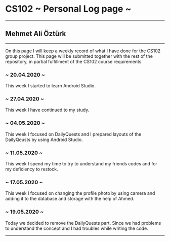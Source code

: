 CS102 \~ Personal Log page \~
=============================

* * * * *

Mehmet Ali Öztürk
-----------------

* * * * *

On this page I will keep a weekly record of what I have done for the
CS102 group project. This page will be submitted together with the rest
of the repository, in partial fulfillment of the CS102 course
requirements.

### \~ 20.04.2020 \~

This week I started to learn Android Studio.

### \~ 27.04.2020 \~

This week I have continued to my study.

### \~ 04.05.2020 \~

This week I focused on DailyQuests and I prepared layouts of the DailyQeusts by using Android Studio.

### \~ 11.05.2020 \~

This week I spend my time to try to understand my friends codes and for my deficiency to restock.

### \~ 17.05.2020 \~

This week I focused on changing the profile photo by using camera and adding it to the database and storage with the help of Ahmed.

### \~ 19.05.2020 \~

Today we decided to remove the DailyQuests part. Since we had problems to understand the concept and I had troubles while writing the code.

* * * * *
